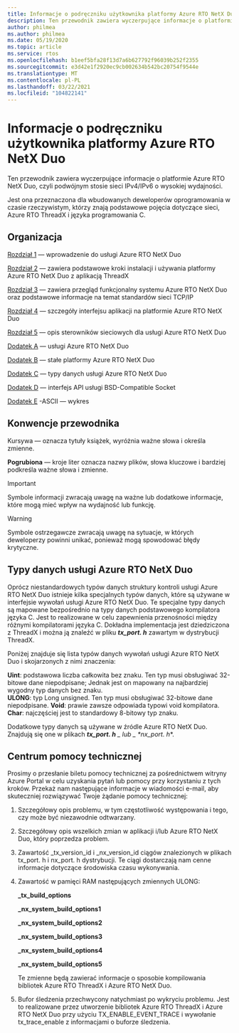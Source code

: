 ```yaml
---
title: Informacje o podręczniku użytkownika platformy Azure RTO NetX Duo
description: Ten przewodnik zawiera wyczerpujące informacje o platformie Azure RTO NetX Duo, czyli podwójnym stosie sieci IPv4/IPv6 o wysokiej wydajności.
author: philmea
ms.author: philmea
ms.date: 05/19/2020
ms.topic: article
ms.service: rtos
ms.openlocfilehash: b1eef5bfa28f13d7a6b627792f96039b252f2355
ms.sourcegitcommit: e3d42e1f2920ec9cb002634b542bc20754f9544e
ms.translationtype: MT
ms.contentlocale: pl-PL
ms.lasthandoff: 03/22/2021
ms.locfileid: "104822141"
---
```

# <a name="about-the-azure-rtos-netx-duo-user-guide"></a>Informacje o podręczniku użytkownika platformy Azure RTO NetX Duo

Ten przewodnik zawiera wyczerpujące informacje o platformie Azure RTO NetX Duo, czyli podwójnym stosie sieci IPv4/IPv6 o wysokiej wydajności. 

Jest ona przeznaczona dla wbudowanych deweloperów oprogramowania w czasie rzeczywistym, którzy znają podstawowe pojęcia dotyczące sieci, Azure RTO ThreadX i języka programowania C.

## <a name="organization"></a>Organizacja

[Rozdział 1](chapter1.md) — wprowadzenie do usługi Azure RTO NetX Duo

[Rozdział 2](chapter2.md) — zawiera podstawowe kroki instalacji i używania platformy Azure RTO NetX Duo z aplikacją ThreadX

[Rozdział 3](chapter3.md) — zawiera przegląd funkcjonalny systemu Azure RTO NetX Duo oraz podstawowe informacje na temat standardów sieci TCP/IP

[Rozdział 4](chapter4.md) — szczegóły interfejsu aplikacji na platformie Azure RTO NetX Duo

[Rozdział 5](chapter5.md) — opis sterowników sieciowych dla usługi Azure RTO NetX Duo

[Dodatek A](appendix-a.md) — usługi Azure RTO NetX Duo

[Dodatek B](appendix-b.md) — stałe platformy Azure RTO NetX Duo

[Dodatek C](appendix-c.md) — typy danych usługi Azure RTO NetX Duo

[Dodatek D](appendix-d.md) — interfejs API usługi BSD-Compatible Socket

[Dodatek E](appendix-e.md) -ASCII — wykres

## <a name="guide-conventions"></a>Konwencje przewodnika

Kursywa — oznacza tytuły książek, wyróżnia ważne słowa i określa zmienne.

**Pogrubiona** — kroje liter oznacza nazwy plików, słowa kluczowe i bardziej podkreśla ważne słowa i zmienne.

> [!IMPORTANT]
> Symbole informacji zwracają uwagę na ważne lub dodatkowe informacje, które mogą mieć wpływ na wydajność lub funkcję.
 
> [!WARNING]
> Symbole ostrzegawcze zwracają uwagę na sytuacje, w których deweloperzy powinni unikać, ponieważ mogą spowodować błędy krytyczne.

## <a name="azure-rtos-netx-duo-data-types"></a>Typy danych usługi Azure RTO NetX Duo

Oprócz niestandardowych typów danych struktury kontroli usługi Azure RTO NetX Duo istnieje kilka specjalnych typów danych, które są używane w interfejsie wywołań usługi Azure RTO NetX Duo. Te specjalne typy danych są mapowane bezpośrednio na typy danych podstawowego kompilatora języka C. Jest to realizowane w celu zapewnienia przenośności między różnymi kompilatorami języka C. Dokładna implementacja jest dziedziczona z ThreadX i można ją znaleźć w pliku ***tx_port. h*** zawartym w dystrybucji ThreadX.

Poniżej znajduje się lista typów danych wywołań usługi Azure RTO NetX Duo i skojarzonych z nimi znaczenia:

**Uint**: podstawowa liczba całkowita bez znaku. Ten typ musi obsługiwać 32-bitowe dane niepodpisane; Jednak jest on mapowany na najbardziej wygodny typ danych bez znaku.  
**ULONG**: typ Long unsigned. Ten typ musi obsługiwać 32-bitowe dane niepodpisane.
**Void**: prawie zawsze odpowiada typowi void kompilatora.  
**Char**: najczęściej jest to standardowy 8-bitowy typ znaku.  

Dodatkowe typy danych są używane w źródle Azure RTO NetX Duo. Znajdują się one w plikach ***tx_port. h** _ lub _ *_nx_port. h_**.

## <a name="customer-support-center"></a>Centrum pomocy technicznej

Prosimy o przesłanie biletu pomocy technicznej za pośrednictwem witryny Azure Portal w celu uzyskania pytań lub pomocy przy korzystaniu z tych kroków. Przekaż nam następujące informacje w wiadomości e-mail, aby skuteczniej rozwiązywać Twoje żądanie pomocy technicznej:

1. Szczegółowy opis problemu, w tym częstotliwość występowania i tego, czy może być niezawodnie odtwarzany.
2. Szczegółowy opis wszelkich zmian w aplikacji i/lub Azure RTO NetX Duo, który poprzedza problem.
3. Zawartość _tx_version_id i _nx_version_id ciągów znalezionych w plikach tx_port. h i nx_port. h dystrybucji. Te ciągi dostarczają nam cenne informacje dotyczące środowiska czasu wykonywania.
4. Zawartość w pamięci RAM następujących zmiennych ULONG:

    **_tx_build_options**

    **_nx_system_build_options1**

    **_nx_system_build_options2**

    **_nx_system_build_options3**

    **_nx_system_build_options4**

    **_nx_system_build_options5**

    Te zmienne będą zawierać informacje o sposobie kompilowania bibliotek Azure RTO ThreadX i Azure RTO NetX Duo.

5. Bufor śledzenia przechwycony natychmiast po wykryciu problemu. Jest to realizowane przez utworzenie bibliotek Azure RTO ThreadX i Azure RTO NetX Duo przy użyciu TX_ENABLE_EVENT_TRACE i wywołanie tx_trace_enable z informacjami o buforze śledzenia.
